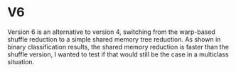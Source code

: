 # V6
Version 6 is an alternative to version 4, switching from the warp-based shuffle reduction to a simple shared memory tree reduction.
As shown in binary classification results, the shared memory reduction is faster than the shuffle version, I wanted to test if that would still be the case in a multiclass situation.
